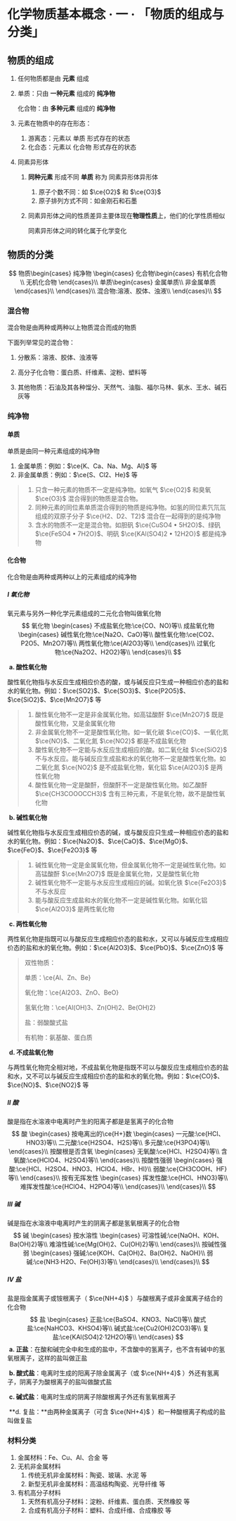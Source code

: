 # 化学物质基本概念 · 一 · 「物质的组成与分类」

## 物质的组成

1. 任何物质都是由 **元素** 组成

2. 单质：只由 **一种元素** 组成的 **纯净物**

   化合物：由 **多种元素** 组成的 **纯净物**

3. 元素在物质中的存在形态：

   1. 游离态：元素以 单质 形式存在的状态
   2. 化合态：元素以 化合物 形式存在的状态

4. 同素异形体

   1. **同种元素** 形成不同 **单质** 称为 同素异形体异形体

      1. 原子个数不同：如 $\ce{O2}$ 和 $\ce{O3}$ 
      2. 原子排列方式不同：如金刚石和石墨

   2. 同素异形体之间的性质差异主要体现在**物理性质**上，他们的化学性质相似

      同素异形体之间的转化属于化学变化

## 物质的分类

$$
物质\begin{cases}
纯净物
\begin{cases}
化合物\begin{cases}
有机化合物\\
无机化合物
\end{cases}\\
单质\begin{cases}
金属单质\\
非金属单质
\end{cases}\\
\end{cases}\\
混合物:溶液、胶体、浊液\\
\end{cases}\\
$$

### 混合物

混合物是由两种或两种以上物质混合而成的物质

下面列举常见的混合物：

1. 分散系：溶液、胶体、浊液等

2. 高分子化合物：蛋白质、纤维素、淀粉、塑料等

3. 其他物质：石油及其各种馏分、天然气、油脂、福尔马林、氨水、王水、碱石灰等

### 纯净物

#### 单质

单质是由同一种元素组成的纯净物

1. 金属单质：例如：$\ce{K、Ca、Na、Mg、Al}$ 等
2. 非金属单质：例如：$\ce{S、Cl2、He}$ 等

> 1. 只含一种元素的物质不一定是纯净物。如氧气 $\ce{O2}$ 和臭氧 $\ce{O3}$ 混合得到的物质是混合物。
> 2. 同种元素的同位素单质混合得到的物质是纯净物。如氢的同位素氕氘氚组成的双原子分子 $\ce{H2、D2、T2}$ 混合在一起得到的是纯净物
> 3. 含水的物质不一定是混合物。如胆矾 $\ce{CuSO4 • 5H2O}$、绿矾 $\ce{FeSO4 • 7H2O}$、明矾 $\ce{KAl(SO4)2 • 12H2O}$ 都是纯净物

#### 化合物

化合物是由两种或两种以上的元素组成的纯净物

##### Ⅰ 氧化物

氧元素与另外一种化学元素组成的二元化合物叫做氧化物
$$
氧化物
	\begin{cases}
	不成盐氧化物:\ce{CO、NO}等\\
	成盐氧化物
		\begin{cases}
		碱性氧化物:\ce{Na2O、CaO}等\\
		酸性氧化物:\ce{CO2、P2O5、Mn2O7}等\\
		两性氧化物:\ce{Al2O3}等\\
		\end{cases}\\
	过氧化物:\ce{Na2O2、H2O2}等\\
	\end{cases}\\
$$

​	**a. 酸性氧化物**

​	酸性氧化物指与水反应生成相应价态的酸，或与碱反应只生成一种相应价态的盐和水的氧化物。例如：$\ce{SO2}$、$\ce{SO3}$、$\ce{P2O5}$、$\ce{SiO2}$、$\ce{Mn2O7}$ 等

> 1. 酸性氧化物不一定是非金属氧化物。如高锰酸酐 $\ce{Mn2O7}$ 既是酸性氧化物，又是金属氧化物
> 2. 非金属氧化物不一定是酸性氧化物。如一氧化碳 $\ce{CO}$、一氧化氮 $\ce{NO}$、二氧化氮 $\ce{NO2}$ 都是不成盐氧化物
> 3. 酸性氧化物不一定能与水反应生成相应的酸。如二氧化硅 $\ce{SiO2}$ 不与水反应。能与碱反应生成盐和水的氧化物不一定是酸性氧化物。如二氧化氮 $\ce{NO2}$ 是不成盐氧化物，氧化铝 $\ce{Al2O3}$ 是两性氧化物
> 4. 酸性氧化物一定是酸酐，但酸酐不一定是酸性氧化物。如乙酸酐 $\ce{CH3COOOCCH3}$ 含有三种元素，不是氧化物，故不是酸性氧化物

​	**b. 碱性氧化物**

​	碱性氧化物指与水反应生成相应价态的碱，或与酸反应只生成一种相应价态的盐和水的氧化物。例如：$\ce{Na2O}$、$\ce{CaO}$、$\ce{MgO}$、$\ce{FeO}$、$\ce{Fe2O3}$ 等

> 1. 碱性氧化物一定是金属氧化物，但金属氧化物不一定是碱性氧化物。如高锰酸酐 $\ce{Mn2O7}$ 既是金属氧化物，又是酸性氧化物
> 2. 碱性氧化物不一定能与水反应生成相应的碱。如氧化铁 $\ce{Fe2O3}$ 不与水反应
> 3. 能与酸反应生成盐和水的氧化物不一定是碱性氧化物。如氧化铝 $\ce{Al2O3}$ 是两性氧化物

​	**c. 两性氧化物**

​	两性氧化物是指既可以与酸反应生成相应价态的盐和水，又可以与碱反应生成相应价态的盐和水的氧化物。例如：$\ce{Al2O3}$、$\ce{PbO}$、$\ce{ZnO}$ 等

> 双性物质：
>
> 单质：\ce{Al、Zn、Be}
>
> 氧化物：\ce{Al2O3、ZnO、BeO}
>
> 氢氧化物：\ce{Al(OH)3、Zn(OH)2、Be(OH)2}
>
> 盐：弱酸酸式盐
>
> 有机物：氨基酸、蛋白质

​	**d. 不成盐氧化物**

​	与两性氧化物完全相对地，不成盐氧化物是指既不可以与酸反应生成相应价态的盐和水，又不可以与碱反应生成相应价态的盐和水的氧化物。例如：$\ce{CO}$、$\ce{NO}$、$\ce{NO2}$ 等

##### Ⅱ 酸

酸是指在水溶液中电离时产生的阳离子都是是氢离子的化合物
$$
酸
	\begin{cases}
	按电离出的\ce{H+}数
		\begin{cases}
		一元酸:\ce{HCl、HNO3}等\\
		二元酸:\ce{H2SO4、H2S}等\\
		多元酸:\ce{H3PO4}等\\
		\end{cases}\\
	按酸根是否含氧
		\begin{cases}
		无氧酸:\ce{HCl、H2SO4}等\\
		含氧酸:\ce{HClO4、H2SO4}等\\
		\end{cases}\\
	按酸性强弱
		\begin{cases}
		强酸:\ce{HCl、H2SO4、HNO3、HClO4、HBr、HI}\\
		弱酸:\ce{CH3COOH、HF}等\\
		\end{cases}\\
	按有无挥发性
		\begin{cases}
		挥发性酸:\ce{HCl、HNO3}等\\
		难挥发性酸:\ce{HClO4、H2PO4}等\\
		\end{cases}\\
	\end{cases}\\
$$

##### Ⅲ 碱

碱是指在水溶液中电离时产生的阴离子都是氢氧根离子的化合物
$$
碱
	\begin{cases}
	按水溶性
		\begin{cases}
		可溶性碱:\ce{NaOH、KOH、Ba(OH)2}等\\
		难溶性碱:\ce{Mg(OH)2、Cu(OH)2}等\\
		\end{cases}\\
	按碱性强弱
		\begin{cases}
		强碱:\ce{KOH、Ca(OH)2、Ba(OH)2、NaOH}\\
		弱碱:\ce{NH3·H2O、Fe(OH)3}等\\
		\end{cases}\\
	\end{cases}\\
$$

##### Ⅳ 盐

盐是指金属离子或铵根离子（ $\ce{NH+4}$ ）与酸根离子或非金属离子结合的化合物
$$
盐
	\begin{cases}
	正盐:\ce{BaSO4、KNO3、NaCl}等\\
	酸式盐:\ce{NaHCO3、KHSO4}等\\
	碱式盐:\ce{Cu2(OH)2CO3}等\\
	复盐:\ce{KAl(SO4)2·12H2O}等\\
	\end{cases}
$$
​	**a. 正盐**：在酸和碱完全中和生成的盐中，不含酸中的氢离子，也不含有碱中的氢氧根离子，这样的盐叫做正盐

​	**b. 酸式盐**：电离时生成的阳离子除金属离子（或  $\ce{NH+4}$ ）外还有氢离子，阴离子为酸根离子的盐叫做酸式盐

​	**c. 碱式盐**：电离时生成的阴离子除酸根离子外还有氢氧根离子

​	**d. 复盐：**由两种金属离子（可含  $\ce{NH+4}$ ）和一种酸根离子构成的盐叫做复盐

### 材料分类

1. 金属材料：Fe、Cu、Al、合金 等
2. 无机非金属材料
   1. 传统无机非金属材料：陶瓷、玻璃、水泥 等
   2. 新型无机非金属材料：高温结构陶瓷、光导纤维 等
3. 有机高分子材料
   1. 天然有机高分子材料：淀粉、纤维素、蛋白质、天然橡胶 等
   2. 合成有机高分子材料：塑料、合成纤维、合成橡胶 等

